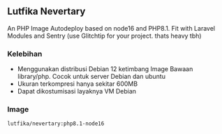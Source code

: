 ## Lutfika Nevertary

An PHP Image Autodeploy based on node16 and PHP8.1.
Fit with Laravel Modules and Sentry (use Glitchtip for your project. thats heavy tbh)

### Kelebihan

- Menggunakan distribusi Debian 12 ketimbang Image Bawaan library/php. Cocok untuk server Debian dan ubuntu
- Ukuran terkompresi hanya sekitar 600MB
- Dapat dikostumisasi layaknya VM Debian

### Image

`lutfika/nevertary:php8.1-node16`